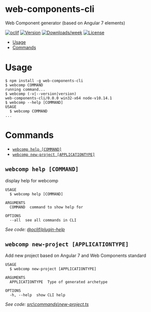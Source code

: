 web-components-cli
==================

Web Component generator (based on Angular 7 elements)

[![oclif](https://img.shields.io/badge/cli-oclif-brightgreen.svg)](https://oclif.io)
[![Version](https://img.shields.io/npm/v/web-components-cli.svg)](https://npmjs.org/package/web-components-cli)
[![Downloads/week](https://img.shields.io/npm/dw/web-components-cli.svg)](https://npmjs.org/package/web-components-cli)
[![License](https://img.shields.io/npm/l/web-components-cli.svg)](https://github.com/hedesil/web-components-cli/blob/master/package.json)

<!-- toc -->
* [Usage](#usage)
* [Commands](#commands)
<!-- tocstop -->
# Usage
<!-- usage -->
```sh-session
$ npm install -g web-components-cli
$ webcomp COMMAND
running command...
$ webcomp (-v|--version|version)
web-components-cli/0.0.0 win32-x64 node-v10.14.1
$ webcomp --help [COMMAND]
USAGE
  $ webcomp COMMAND
...
```
<!-- usagestop -->
# Commands
<!-- commands -->
* [`webcomp help [COMMAND]`](#webcomp-help-command)
* [`webcomp new-project [APPLICATIONTYPE]`](#webcomp-new-project-applicationtype)

## `webcomp help [COMMAND]`

display help for webcomp

```
USAGE
  $ webcomp help [COMMAND]

ARGUMENTS
  COMMAND  command to show help for

OPTIONS
  --all  see all commands in CLI
```

_See code: [@oclif/plugin-help](https://github.com/oclif/plugin-help/blob/v2.1.6/src\commands\help.ts)_

## `webcomp new-project [APPLICATIONTYPE]`

Add new project based on Angular 7 and Web Components standard

```
USAGE
  $ webcomp new-project [APPLICATIONTYPE]

ARGUMENTS
  APPLICATIONTYPE  Type of generated archetype

OPTIONS
  -h, --help  show CLI help
```

_See code: [src\commands\new-project.ts](https://github.com/hedesil/web-components-cli/blob/v0.0.0/src\commands\new-project.ts)_
<!-- commandsstop -->
